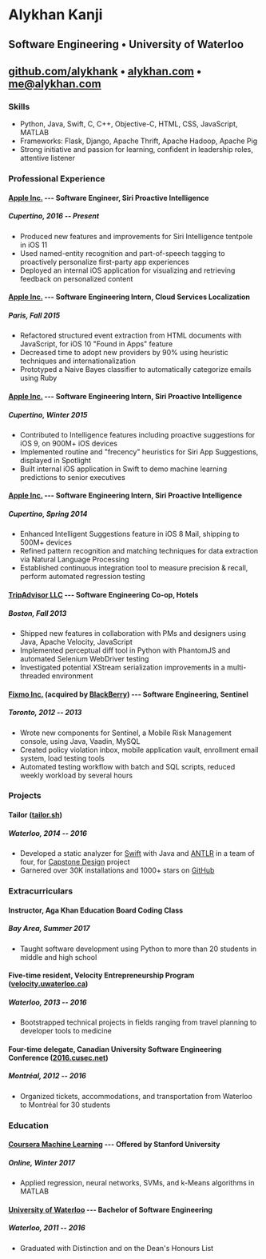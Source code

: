 # Alykhan Kanji

## Software Engineering • University of Waterloo

## [github.com/alykhank](https://github.com/alykhank) • [alykhan.com](https://alykhan.com) • [me@alykhan.com](mailto:me@alykhan.com)

### Skills

* Python, Java, Swift, C, C++, Objective-C, HTML, CSS, JavaScript, MATLAB
* Frameworks: Flask, Django, Apache Thrift, Apache Hadoop, Apache Pig
* Strong initiative and passion for learning, confident in leadership roles, attentive listener

### Professional Experience

#### **[Apple Inc.](https://www.apple.com)** --- Software Engineer, Siri Proactive Intelligence
##### Cupertino, 2016 -- Present
* Produced new features and improvements for Siri Intelligence tentpole in iOS 11
* Used named-entity recognition and part-of-speech tagging to proactively personalize first-party app experiences
* Deployed an internal iOS application for visualizing and retrieving feedback on personalized content

#### **[Apple Inc.](https://www.apple.com)** --- Software Engineering Intern, Cloud Services Localization
##### Paris, Fall 2015
* Refactored structured event extraction from HTML documents with JavaScript, for iOS 10 "Found in Apps" feature
* Decreased time to adopt new providers by 90% using heuristic techniques and internationalization
* Prototyped a Naive Bayes classifier to automatically categorize emails using Ruby

#### **[Apple Inc.](https://www.apple.com)** --- Software Engineering Intern, Siri Proactive Intelligence
##### Cupertino, Winter 2015
* Contributed to Intelligence features including proactive suggestions for iOS 9, on 900M+ iOS devices
* Implemented routine and "frecency" heuristics for Siri App Suggestions, displayed in Spotlight
* Built internal iOS application in Swift to demo machine learning predictions to senior executives

#### **[Apple Inc.](https://www.apple.com)** --- Software Engineering Intern, Siri Proactive Intelligence
##### Cupertino, Spring 2014
* Enhanced Intelligent Suggestions feature in iOS 8 Mail, shipping to 500M+ devices
* Refined pattern recognition and matching techniques for data extraction via Natural Language Processing
* Established continuous integration tool to measure precision & recall, perform automated regression testing

#### **[TripAdvisor LLC](https://www.tripadvisor.com)** --- Software Engineering Co-op, Hotels
##### Boston, Fall 2013
* Shipped new features in collaboration with PMs and designers using Java, Apache Velocity, JavaScript
* Implemented perceptual diff tool in Python with PhantomJS and automated Selenium WebDriver testing
* Investigated potential XStream serialization improvements in a multi-threaded environment

#### **[Fixmo Inc.](https://crunchbase.com/organization/fixmo)** (acquired by [BlackBerry](https://blackberry.com)) --- Software Engineering, Sentinel
##### Toronto, 2012 -- 2013
* Wrote new components for Sentinel, a Mobile Risk Management console, using Java, Vaadin, MySQL
* Created policy violation inbox, mobile application vault, enrollment email system, load testing tools
* Automated testing workflow with batch and SQL scripts, reduced weekly workload by several hours

### Projects

#### Tailor ([tailor.sh](https://tailor.sh))
##### Waterloo, 2014 -- 2016
* Developed a static analyzer for [Swift](https://swift.org) with Java and [ANTLR](http://antlr.org) in a team of four, for [Capstone Design](https://uwaterloo.ca/capstone-design/) project
* Garnered over 30K installations and 1000+ stars on [GitHub](https://github.com/sleekbyte/tailor)

### Extracurriculars

#### Instructor, Aga Khan Education Board Coding Class
##### Bay Area, Summer 2017
* Taught software development using Python to more than 20 students in middle and high school

#### Five-time resident, Velocity Entrepreneurship Program ([velocity.uwaterloo.ca](http://velocity.uwaterloo.ca))
##### Waterloo, 2013 -- 2016
* Bootstrapped technical projects in fields ranging from travel planning to developer tools to medicine

#### Four-time delegate, Canadian University Software Engineering Conference ([2016.cusec.net](http://2016.cusec.net))
##### Montréal, 2012 -- 2016
* Organized tickets, accommodations, and transportation from Waterloo to Montréal for 30 students

### Education

#### **[Coursera Machine Learning](https://www.coursera.org/learn/machine-learning)** --- Offered by Stanford University
##### Online, Winter 2017
* Applied regression, neural networks, SVMs, and k-Means algorithms in MATLAB

#### **[University of Waterloo](https://uwaterloo.ca)** --- Bachelor of Software Engineering
##### Waterloo, 2011 -- 2016
* Graduated with Distinction and on the Dean's Honours List
